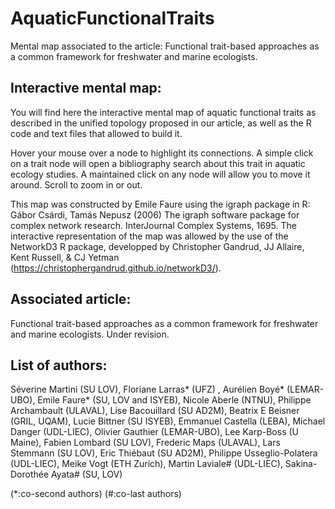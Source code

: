 # AquaticFunctionalTraits

Mental map associated to the article: Functional trait-based approaches as a common framework for freshwater and marine ecologists.

## Interactive mental map:
You will find here the interactive mental map of aquatic functional traits as described in the unified topology proposed in our article, as well as the R code and text files that allowed to build it.

Hover your mouse over a node to highlight its connections. A simple click on a trait node will open a bibliography search about this trait in aquatic ecology studies. A maintained click on any node will allow you to move it around. Scroll to zoom in or out. 

This map was constructed by Emile Faure using the igraph package in R:
Gábor Csárdi, Tamás Nepusz (2006) The igraph software package for complex network research. InterJournal Complex Systems, 1695.
The interactive representation of the map was allowed by the use of the NetworkD3 R package, developped by Christopher Gandrud, JJ Allaire, Kent Russell, & CJ Yetman (https://christophergandrud.github.io/networkD3/).

## Associated article:
Functional trait-based approaches as a common framework for freshwater and marine ecologists. Under revision.

## List of authors:
Séverine Martini (SU LOV), Floriane Larras* (UFZ) , Aurélien Boyé* (LEMAR-UBO), Emile Faure* (SU, LOV and ISYEB), Nicole Aberle (NTNU), Philippe Archambault (ULAVAL), Lise Bacouillard (SU AD2M), Beatrix E Beisner (GRIL, UQAM), Lucie Bittner (SU ISYEB), Emmanuel Castella (LEBA), Michael Danger (UDL-LIEC), Olivier Gauthier (LEMAR-UBO), Lee Karp-Boss (U Maine), Fabien Lombard (SU LOV), Frederic Maps (ULAVAL), Lars Stemmann (SU LOV), Eric Thiébaut (SU AD2M), Philippe Usseglio-Polatera (UDL-LIEC), Meike Vogt (ETH Zurich), Martin Laviale# (UDL-LIEC), Sakina-Dorothée Ayata# (SU, LOV)

(*:co-second authors)
(#:co-last authors)

